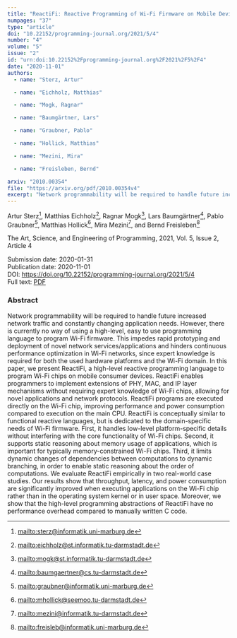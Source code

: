 ```yaml
---
title: "ReactiFi: Reactive Programming of Wi-Fi Firmware on Mobile Devices"
numpages: "37"
type: "article"
doi: "10.22152/programming-journal.org/2021/5/4"
number: "4"
volume: "5"
issue: "2"
id: "urn:doi:10.22152%2Fprogramming-journal.org%2F2021%2F5%2F4"
date: "2020-11-01"
authors: 
  - name: "Sterz, Artur"

  - name: "Eichholz, Matthias"

  - name: "Mogk, Ragnar"

  - name: "Baumgärtner, Lars"

  - name: "Graubner, Pablo"

  - name: "Hollick, Matthias"

  - name: "Mezini, Mira"

  - name: "Freisleben, Bernd"

arxiv: "2010.00354"
file: "https://arxiv.org/pdf/2010.00354v4"
excerpt: "Network programmability will be required to handle future increased network traffic and constantly changing application needs. However, there is currently no way of using a high-level, easy to use programming language to program Wi-Fi firmware. This impedes rapid prototyping and deployment of novel network services/applications and hinders continuous performance optimization in Wi-Fi networks, since expert knowledge is required for both the used hardware platforms and the Wi-Fi domain. In this paper, we present ReactiFi, a high-level reactive programming language to program Wi-Fi chips on mobile consumer devices. ReactiFi enables programmers to implement extensions of PHY, MAC, and IP layer mechanisms without requiring expert knowledge of Wi-Fi chips, allowing for novel applications and network protocols. ReactiFi programs are executed directly on the Wi-Fi chip, improving performance and power consumption compared to execution on the main CPU. ReactiFi is conceptually similar to functional reactive languages, but is dedicated to the domain-specific needs of Wi-Fi firmware. First, it handles low-level platform-specific details without interfering with the core functionality of Wi-Fi chips. Second, it supports static reasoning about memory usage of applications, which is important for typically memory-constrained Wi-Fi chips. Third, it limits dynamic changes of dependencies between computations to dynamic branching, in order to enable static reasoning about the order of computations. We evaluate ReactiFi empirically in two real-world case studies. Our results show that throughput, latency, and power consumption are significantly improved when executing applications on the Wi-Fi chip rather than in the operating system kernel or in user space. Moreover, we show that the high-level programming abstractions of ReactiFi have no performance overhead compared to manually written C code."
---
```

Artur Sterz[^1], Matthias Eichholz[^2], Ragnar Mogk[^3], Lars Baumgärtner[^4], Pablo Graubner[^5], Matthias Hollick[^6], Mira Mezini[^7], and Bernd Freisleben[^8]

The Art, Science, and Engineering of Programming, 2021, Vol. 5, Issue 2, Article 4

Submission date: 2020-01-31  
Publication date: 2020-11-01  
DOI: <https://doi.org/10.22152/programming-journal.org/2021/5/4>  
Full text: [PDF](https://arxiv.org/pdf/2010.00354v4)  


### Abstract

Network programmability will be required to handle future increased network traffic and constantly changing application needs. However, there is currently no way of using a high-level, easy to use programming language to program Wi-Fi firmware. This impedes rapid prototyping and deployment of novel network services/applications and hinders continuous performance optimization in Wi-Fi networks, since expert knowledge is required for both the used hardware platforms and the Wi-Fi domain. In this paper, we present ReactiFi, a high-level reactive programming language to program Wi-Fi chips on mobile consumer devices. ReactiFi enables programmers to implement extensions of PHY, MAC, and IP layer mechanisms without requiring expert knowledge of Wi-Fi chips, allowing for novel applications and network protocols. ReactiFi programs are executed directly on the Wi-Fi chip, improving performance and power consumption compared to execution on the main CPU. ReactiFi is conceptually similar to functional reactive languages, but is dedicated to the domain-specific needs of Wi-Fi firmware. First, it handles low-level platform-specific details without interfering with the core functionality of Wi-Fi chips. Second, it supports static reasoning about memory usage of applications, which is important for typically memory-constrained Wi-Fi chips. Third, it limits dynamic changes of dependencies between computations to dynamic branching, in order to enable static reasoning about the order of computations. We evaluate ReactiFi empirically in two real-world case studies. Our results show that throughput, latency, and power consumption are significantly improved when executing applications on the Wi-Fi chip rather than in the operating system kernel or in user space. Moreover, we show that the high-level programming abstractions of ReactiFi have no performance overhead compared to manually written C code.


[^1]: <mailto:sterz@informatik.uni-marburg.de>

[^2]: <mailto:eichholz@st.informatik.tu-darmstadt.de>

[^3]: <mailto:mogk@st.informatik.tu-darmstadt.de>

[^4]: <mailto:baumgaertner@cs.tu-darmstadt.de>

[^5]: <mailto:graubner@informatik.uni-marburg.de>

[^6]: <mailto:mhollick@seemoo.tu-darmstadt.de>

[^7]: <mailto:mezini@informatik.tu-darmstadt.de>

[^8]: <mailto:freisleb@informatik.uni-marburg.de>

